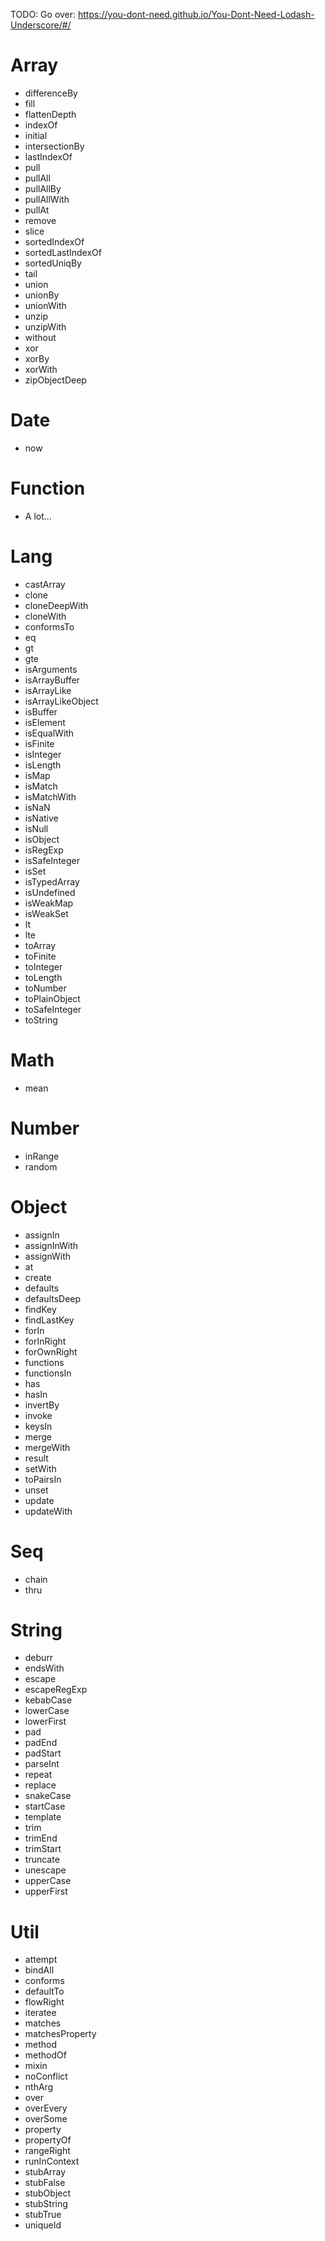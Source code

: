 TODO: Go over: https://you-dont-need.github.io/You-Dont-Need-Lodash-Underscore/#/

# Array

- differenceBy
- fill
- flattenDepth
- indexOf
- initial
- intersectionBy
- lastIndexOf
- pull
- pullAll
- pullAllBy
- pullAllWith
- pullAt
- remove
- slice
- sortedIndexOf
- sortedLastIndexOf
- sortedUniqBy
- tail
- union
- unionBy
- unionWith
- unzip
- unzipWith
- without
- xor
- xorBy
- xorWith
- zipObjectDeep

# Date

- now

# Function

- A lot...

# Lang

- castArray
- clone
- cloneDeepWith
- cloneWith
- conformsTo
- eq
- gt
- gte
- isArguments
- isArrayBuffer
- isArrayLike
- isArrayLikeObject
- isBuffer
- isElement
- isEqualWith
- isFinite
- isInteger
- isLength
- isMap
- isMatch
- isMatchWith
- isNaN
- isNative
- isNull
- isObject
- isRegExp
- isSafeInteger
- isSet
- isTypedArray
- isUndefined
- isWeakMap
- isWeakSet
- lt
- lte
- toArray
- toFinite
- toInteger
- toLength
- toNumber
- toPlainObject
- toSafeInteger
- toString

# Math

- mean

# Number

- inRange
- random

# Object

- assignIn
- assignInWith
- assignWith
- at
- create
- defaults
- defaultsDeep
- findKey
- findLastKey
- forIn
- forInRight
- forOwnRight
- functions
- functionsIn
- has
- hasIn
- invertBy
- invoke
- keysIn
- merge
- mergeWith
- result
- setWith
- toPairsIn
- unset
- update
- updateWith

# Seq

- chain
- thru

# String

- deburr
- endsWith
- escape
- escapeRegExp
- kebabCase
- lowerCase
- lowerFirst
- pad
- padEnd
- padStart
- parseInt
- repeat
- replace
- snakeCase
- startCase
- template
- trim
- trimEnd
- trimStart
- truncate
- unescape
- upperCase
- upperFirst

# Util

- attempt
- bindAll
- conforms
- defaultTo
- flowRight
- iteratee
- matches
- matchesProperty
- method
- methodOf
- mixin
- noConflict
- nthArg
- over
- overEvery
- overSome
- property
- propertyOf
- rangeRight
- runInContext
- stubArray
- stubFalse
- stubObject
- stubString
- stubTrue
- uniqueId
